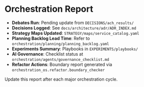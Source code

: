 # Orchestration Report

- **Debates Run**: Pending update from `DECISIONS/ach_results/`
- **Decisions Logged**: See `docs/architecture/adr/ADR_INDEX.md`
- **Strategy Maps Updated**: `STRATEGY/maps/service_catalog.yaml`
- **Planning Backlog Lead Time**: Refer to `orchestration/planning/planning_backlog.yaml`
- **Experiments Summary**: Playbooks in `EXPERIMENTS/playbooks/`
- **AI Governance**: Checklist status at `orchestration/agents/governance_checklist.md`
- **Refactor Actions**: Boundary report generated via `orchestration_os.refactor.boundary_checker`

Update this report after each major orchestration cycle.
